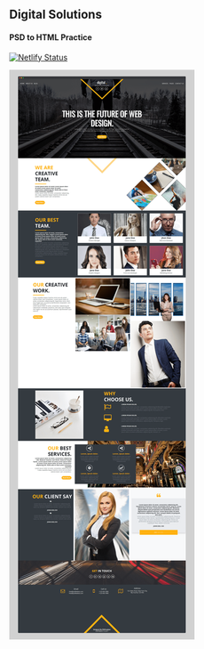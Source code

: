 ## Digital Solutions 
#### PSD to HTML Practice

[![Netlify Status](https://api.netlify.com/api/v1/badges/1cbbec51-80e2-40ef-b1e8-6226ae2797cf/deploy-status)](https://app.netlify.com/sites/digital-solutions/deploys)

[![digital solutions screenshot](readme/digital-solutions-screenshot.png "Digital Solutions")](https://digital-solutions.netlify.app/)